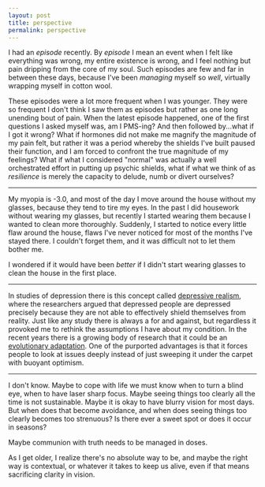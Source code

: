 ```yaml
---
layout: post
title: perspective 
permalink: perspective 
---
```

I had an _episode_ recently. By _episode_ I mean an event when I felt like everything was wrong, my entire existence is wrong, and I feel nothing but pain dripping from the core of my soul. Such episodes are few and far in between these days, because I've been _managing_ myself so _well_, virtually wrapping myself in cotton wool. 

These episodes were a lot more frequent when I was younger. They were so frequent I don't think I saw them as episodes but rather as one long unending bout of pain. When the latest episode happened, one of the first questions I asked myself was, am I PMS-ing? And then followed by...what if I got it wrong? What if hormones did not make me magnify the magnitude of my pain felt, but rather it was a period whereby the shields I've built paused their function, and I am forced to confront the true magnitude of my feelings? What if what I considered "normal" was actually a well orchestrated effort in putting up psychic shields, what if what we think of as _resilience_ is merely the capacity to delude, numb or divert ourselves? 

---

My myopia is -3.0, and most of the day I move around the house without my glasses, because they tend to tire my eyes. In the past I did housework without wearing my glasses, but recently I started wearing them because I wanted to clean more thoroughly. Suddenly, I started to notice every little flaw around the house, flaws I've never noticed for most of the months I've stayed there. I couldn't forget them, and it was difficult  not to let them bother me.

I wondered if it would have been _better_ if I didn't start wearing glasses to clean the house in the first place.

---

In studies of depression there is this concept called [depressive realism](https://en.m.wikipedia.org/wiki/Depressive_realism "depressive realism"), where the researchers argued that depressed people are depressed precisely because they are not able to effectively shield themselves from reality. Just like any study there is always a for and against, but regardless it provoked me to rethink the assumptions I have about my condition. In the recent years there is a growing body of research that it could be an [evolutionary adaptation](https://www.scientificamerican.com/article/depressions-evolutionary/ "evolutionary adaptation "). One of the purported advantages is that it forces people to look at issues deeply instead of just sweeping it under the carpet with buoyant optimism.

---

I don't know. Maybe to cope with life we must know when to turn a blind eye, when to have laser sharp focus. Maybe seeing things too clearly all the time is not sustainable. Maybe it is okay to have blurry vision for most days. But when does that become avoidance, and when does seeing things too clearly becomes too strenuous? Is there ever a sweet spot or does it occur in seasons? 

Maybe communion with truth needs to be managed in doses. 

As I get older, I realize there's no absolute way to be, and maybe the right way is contextual, or whatever it takes to keep us alive, even if that means sacrificing clarity in vision.